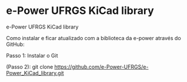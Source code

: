 # e-Power UFRGS KiCad library
e-Power UFRGS KiCad library


Como instalar e ficar atualizado com a biblioteca da e-power através do GitHub:

Passo 1: Instalar o Git

(Passo 2):
git clone https://github.com/e-Power-UFRGS/e-Power_KiCad_library.git

